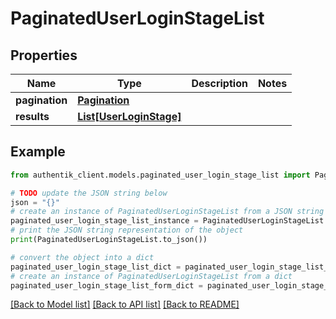 # PaginatedUserLoginStageList


## Properties

Name | Type | Description | Notes
------------ | ------------- | ------------- | -------------
**pagination** | [**Pagination**](Pagination.md) |  | 
**results** | [**List[UserLoginStage]**](UserLoginStage.md) |  | 

## Example

```python
from authentik_client.models.paginated_user_login_stage_list import PaginatedUserLoginStageList

# TODO update the JSON string below
json = "{}"
# create an instance of PaginatedUserLoginStageList from a JSON string
paginated_user_login_stage_list_instance = PaginatedUserLoginStageList.from_json(json)
# print the JSON string representation of the object
print(PaginatedUserLoginStageList.to_json())

# convert the object into a dict
paginated_user_login_stage_list_dict = paginated_user_login_stage_list_instance.to_dict()
# create an instance of PaginatedUserLoginStageList from a dict
paginated_user_login_stage_list_form_dict = paginated_user_login_stage_list.from_dict(paginated_user_login_stage_list_dict)
```
[[Back to Model list]](../README.md#documentation-for-models) [[Back to API list]](../README.md#documentation-for-api-endpoints) [[Back to README]](../README.md)


